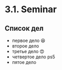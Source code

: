 # 3.1. Seminar

## Список дел
* первое дело :satisfied:
* второе дело
* третье дело :heart_eyes:
* четвертое дело ps5
* пятое дело